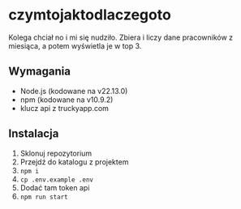 # czymtojaktodlaczegoto
Kolega chciał no i mi się nudziło.
Zbiera i liczy dane pracowników z miesiąca, a potem wyświetla je w top 3.


## Wymagania
- Node.js (kodowane na v22.13.0)
- npm (kodowane na v10.9.2)
- klucz api z truckyapp.com

## Instalacja
1. Sklonuj repozytorium
2. Przejdź do katalogu z projektem
3. `npm i`
4. `cp .env.example .env`
5. Dodać tam token api
6. `npm run start`